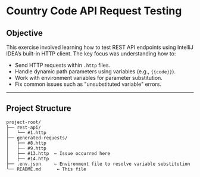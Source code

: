 # Country Code API Request Testing

##  Objective

This exercise involved learning how to test REST API endpoints using IntelliJ IDEA’s built-in HTTP client. The key focus was understanding how to:

- Send HTTP requests within `.http` files.
- Handle dynamic path parameters using variables (e.g., `{{code}}`).
- Work with environment variables for parameter substitution.
- Fix common issues such as "unsubstituted variable" errors.

---

##  Project Structure

```plaintext
project-root/
├── rest-api/
│   └── #1.http
├── generated-requests/
│   ├── #8.http
│   ├── #9.http
│   ├── #13.http  ← Issue occurred here
│   ├── #14.http
├── .env.json     ← Environment file to resolve variable substitution
└── README.md      ← This file

